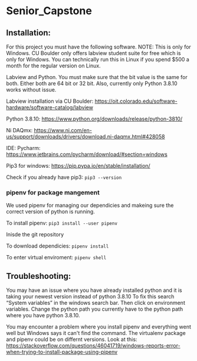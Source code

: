 # Senior_Capstone

## Installation:
For this project you must have the following software. 
NOTE: This is only for Windows. CU Boulder only offers labview student suite for free which is only for Windows. You can technically run this in Linux if you spend $500 a month for the regular version on Linux.

Labview and Python. You must make sure that the bit value is the same for both. Either both are 64 bit or 32 bit. Also, currently only Python 3.8.10 works without issue.

Labview installation via CU Boulder:  https://oit.colorado.edu/software-hardware/software-catalog/labview

Python 3.8.10: https://www.python.org/downloads/release/python-3810/

Ni DAQmx: https://www.ni.com/en-us/support/downloads/drivers/download.ni-daqmx.html#428058

IDE: Pycharm: https://www.jetbrains.com/pycharm/download/#section=windows

Pip3 for windows: https://pip.pypa.io/en/stable/installation/

Check if you already have pip3: ``` pip3 --version ```

### pipenv for package mangement
We used pipenv for managing our dependicies and makeing sure the correct version of python is running.

To install pipenv: ``` pip3 install --user pipenv ```

Inisde the git repository 

To download dependicies: ``` pipenv install ```

To enter virtual enviroment: ``` pipenv shell ```



## Troubleshooting:
You may have an issue where you have already installed python and it is taking your newest version instead of python 3.8.10 To fix this search “System variables” in the windows search bar. Then click on environment variables. Change the python path you currently have to the python path where you have python 3.8.10.

You may encounter a problem where you install pipenv and everything went well but Windows says it can't find the command. The virtualenv package and pipenv could be on differnt versions. Look at this: https://stackoverflow.com/questions/46041719/windows-reports-error-when-trying-to-install-package-using-pipenv


